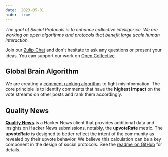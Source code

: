 ```yaml
---
date:  2023-05-01
hide:  true
---
```


*The goal of Social Protocols is to enhance collective intelligence. We are working on open algorithms and protocols that benefit large scale human interaction.*

Join our [Zulip Chat](https://social-protocols.zulipchat.com/join/3awvls77dbmolwlradnfmkig/) and don't hesitate to ask any questions or present your ideas.
You can support our work on [Open Collective](https://opencollective.com/social-protocols).


## Global Brain Algorithm

We are creating a [comment ranking algorithm](https://github.com/social-protocols/GlobalBrain.jl) to fight misinformation.
The core principle is to identify comments that have the **highest impact** on the vote streams on other posts and rank them accordingly.

<!-- We are in the process of creating a social media platform based on what we've learned -->
<!-- from our experiments during the past years: -->
<!-- ([Jabble](https://github.com/social-protocols/social-network)) based on our [Global Brain Algorithm](https://social-protocols.org/global-brain), which -->
<!-- converts a social media platform into a distributed brain, resulting in a whole that is -->
<!-- more intelligent than the individual human parts. -->

## Quality News

[**Quality News**](https://news.social-protocols.org/) is a Hacker News client
that provides additional data and insights on Hacker News submissions, notably,
the **upvoteRate** metric. The **upvoteRate** is designed to better reflect the
intent of the community as revealed by their upvote behavior. We believe this
calculation can be a key component in the design of social protocols. See the
[readme on GitHub](https://github.com/social-protocols/news#readme) for details.

<!-- --- -->

<!-- # Archived Projects -->

<!-- ## Propolis (2023) -->

<!-- [**Propolis**](https://github.com/social-protocols/propolis), inspired by -->
<!-- [Polis](https://pol.is), is an attempt to create a scaling collective -->
<!-- intelligence system based on asking and answering yes-no questions. -->
<!-- Propolis was archived because it was superseded by **Jabble**. -->
